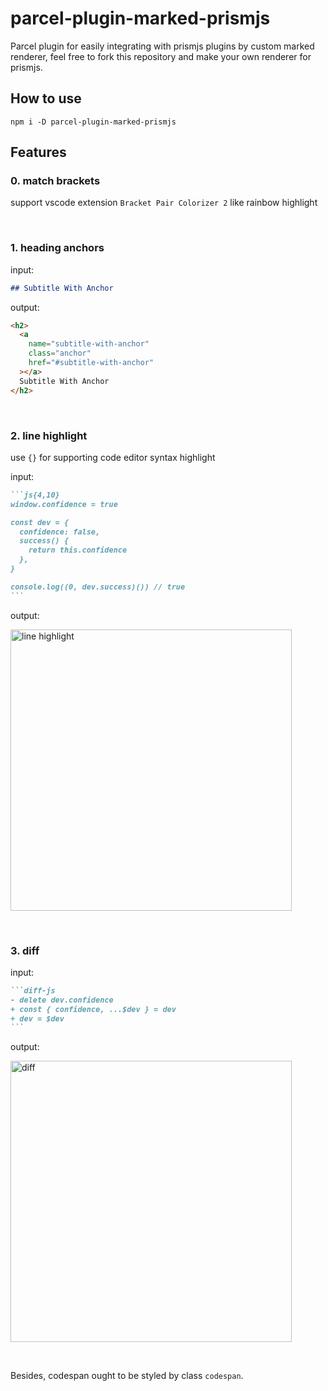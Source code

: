 # parcel-plugin-marked-prismjs

Parcel plugin for easily integrating with prismjs plugins by custom marked renderer, feel free to fork this repository and make your own renderer for prismjs.

## How to use

```
npm i -D parcel-plugin-marked-prismjs
```

## Features

### 0. match brackets

support vscode extension `Bracket Pair Colorizer 2` like rainbow highlight

<br>

### 1. heading anchors

input:

```md
## Subtitle With Anchor
```

output:

```html
<h2>
  <a
    name="subtitle-with-anchor"
    class="anchor"
    href="#subtitle-with-anchor"
  ></a>
  Subtitle With Anchor
</h2>
```

<br>

### 2. line highlight

use `{}` for supporting code editor syntax highlight

input:

````md
```js{4,10}
window.confidence = true

const dev = {
  confidence: false,
  success() {
    return this.confidence
  },
}

console.log((0, dev.success)()) // true
```
````

output:

<image src="https://user-images.githubusercontent.com/35368511/126040055-4c492e10-8118-45b9-89b8-8a3fb4af76a4.png" alt="line highlight" width="450"></image>

<br>

### 3. diff

input:

````md
```diff-js
- delete dev.confidence
+ const { confidence, ...$dev } = dev
+ dev = $dev
```
````

output:

<image src="https://user-images.githubusercontent.com/35368511/126040039-3958cb17-9ece-4b2b-9769-bc80e614d09f.png" alt="diff" width="450"></image>

<br>

Besides, codespan ought to be styled by class `codespan`.
